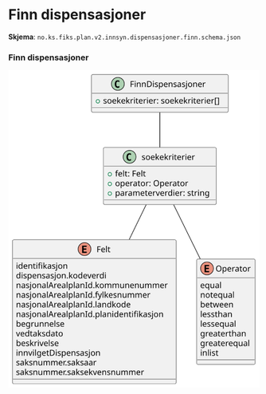 # Finn dispensasjoner

**Skjema**: `no.ks.fiks.plan.v2.innsyn.dispensasjoner.finn.schema.json`

### Finn dispensasjoner

![dispensasjoner-finn](dispensasjoner-finn.svg)
